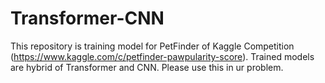 # Transformer-CNN
This repository is training model for PetFinder of Kaggle Competition (https://www.kaggle.com/c/petfinder-pawpularity-score). Trained models are hybrid of Transformer and CNN. Please use this in ur problem. 
